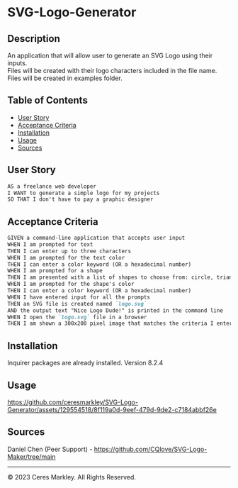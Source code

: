 # SVG-Logo-Generator
## Description 

An application that will allow user to generate an SVG Logo using their inputs.      
Files will be created with their logo characters included in the file name.     
Files will be created in examples folder.

## Table of Contents 

* [User Story](#user-story)
* [Acceptance Criteria](#acceptance-criteria)
* [Installation](#installation)
* [Usage](#usage)
* [Sources](#sources)

## User Story
```md
AS a freelance web developer
I WANT to generate a simple logo for my projects
SO THAT I don't have to pay a graphic designer
```

## Acceptance Criteria
```md
GIVEN a command-line application that accepts user input
WHEN I am prompted for text
THEN I can enter up to three characters
WHEN I am prompted for the text color
THEN I can enter a color keyword (OR a hexadecimal number)
WHEN I am prompted for a shape
THEN I am presented with a list of shapes to choose from: circle, triangle, and square
WHEN I am prompted for the shape's color
THEN I can enter a color keyword (OR a hexadecimal number)
WHEN I have entered input for all the prompts
THEN an SVG file is created named `logo.svg`
AND the output text "Nice Logo Dude!" is printed in the command line
WHEN I open the `logo.svg` file in a browser
THEN I am shown a 300x200 pixel image that matches the criteria I entered
```

## Installation
Inquirer packages are already installed. Version 8.2.4

## Usage 
https://github.com/ceresmarkley/SVG-Logo-Generator/assets/129554518/8f119a0d-9eef-479d-9de2-c7184abbf26e


## Sources 
Daniel Chen (Peer Support) - https://github.com/CQlove/SVG-Logo-Maker/tree/main 

---

© 2023 Ceres Markley. All Rights Reserved.
